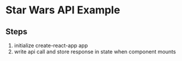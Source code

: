 # Star Wars API Example

## Steps

1. initialize create-react-app app
2. write api call and store response in state when component mounts
